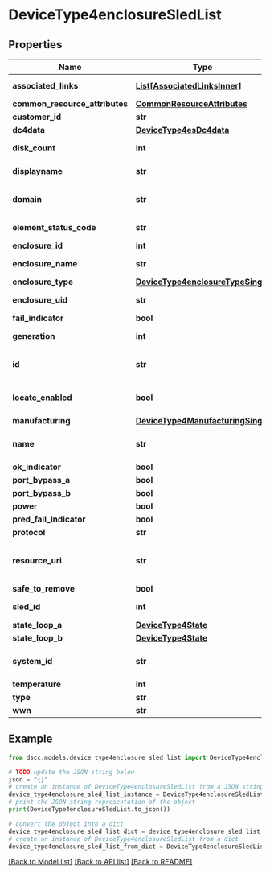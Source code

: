 # DeviceType4enclosureSledList


## Properties

Name | Type | Description | Notes
------------ | ------------- | ------------- | -------------
**associated_links** | [**List[AssociatedLinksInner]**](AssociatedLinksInner.md) | Associated Links Details | [optional] 
**common_resource_attributes** | [**CommonResourceAttributes**](CommonResourceAttributes.md) |  | [optional] 
**customer_id** | **str** | customerId | [optional] 
**dc4data** | [**DeviceType4esDc4data**](DeviceType4esDc4data.md) |  | [optional] 
**disk_count** | **int** | Number of disks present | [optional] 
**displayname** | **str** | Enclosure Display name | [optional] 
**domain** | **str** | Domain that the resource belongs to | [optional] 
**element_status_code** | **str** | Enclosure status code | [optional] 
**enclosure_id** | **int** |  | [optional] 
**enclosure_name** | **str** | Name of the enclosure | [optional] 
**enclosure_type** | [**DeviceType4enclosureTypeSingle**](DeviceType4enclosureTypeSingle.md) |  | [optional] 
**enclosure_uid** | **str** | Parent UID of the resource. &#x60;Filter&#x60; | [optional] 
**fail_indicator** | **bool** |  | [optional] 
**generation** | **int** | generation &#x60;Filter, Sort&#x60; | [optional] 
**id** | **str** | Unique Identifier of the resource. &#x60;Filter&#x60; | [optional] 
**locate_enabled** | **bool** | Indicates if the locate beacon is enabled or not | [optional] 
**manufacturing** | [**DeviceType4ManufacturingSingle**](DeviceType4ManufacturingSingle.md) |  | [optional] 
**name** | **str** | Name of the resource. &#x60;Filter, Sort&#x60; | [optional] 
**ok_indicator** | **bool** |  | [optional] 
**port_bypass_a** | **bool** |  | [optional] 
**port_bypass_b** | **bool** |  | [optional] 
**power** | **bool** |  | [optional] 
**pred_fail_indicator** | **bool** |  | [optional] 
**protocol** | **str** |  | [optional] 
**resource_uri** | **str** | resourceUri for detailed enclosure card object | [optional] 
**safe_to_remove** | **bool** |  | [optional] 
**sled_id** | **int** | Numeric ID of the resource | [optional] 
**state_loop_a** | [**DeviceType4State**](DeviceType4State.md) |  | [optional] 
**state_loop_b** | [**DeviceType4State**](DeviceType4State.md) |  | [optional] 
**system_id** | **str** | SystemUid/Serial Number  of the array. | [optional] 
**temperature** | **int** |  | [optional] 
**type** | **str** | type | [optional] 
**wwn** | **str** |  | [optional] 

## Example

```python
from dscc.models.device_type4enclosure_sled_list import DeviceType4enclosureSledList

# TODO update the JSON string below
json = "{}"
# create an instance of DeviceType4enclosureSledList from a JSON string
device_type4enclosure_sled_list_instance = DeviceType4enclosureSledList.from_json(json)
# print the JSON string representation of the object
print(DeviceType4enclosureSledList.to_json())

# convert the object into a dict
device_type4enclosure_sled_list_dict = device_type4enclosure_sled_list_instance.to_dict()
# create an instance of DeviceType4enclosureSledList from a dict
device_type4enclosure_sled_list_from_dict = DeviceType4enclosureSledList.from_dict(device_type4enclosure_sled_list_dict)
```
[[Back to Model list]](../README.md#documentation-for-models) [[Back to API list]](../README.md#documentation-for-api-endpoints) [[Back to README]](../README.md)


